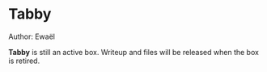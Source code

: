 # Tabby

Author: Ewaël

**Tabby** is still an active box. Writeup and files will be released when the box is retired.
